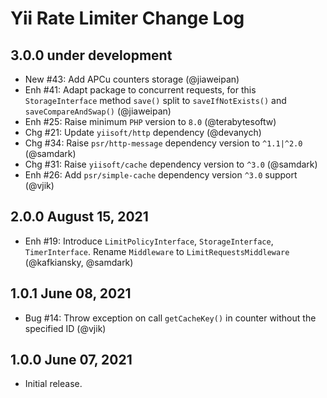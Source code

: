 # Yii Rate Limiter Change Log

## 3.0.0 under development

- New #43: Add APCu counters storage (@jiaweipan)
- Enh #41: Adapt package to concurrent requests, for this `StorageInterface` method `save()` split to
  `saveIfNotExists()` and `saveCompareAndSwap()` (@jiaweipan)
- Enh #25: Raise minimum `PHP` version to `8.0` (@terabytesoftw)
- Chg #21: Update `yiisoft/http` dependency (@devanych)
- Chg #34: Raise `psr/http-message` dependency version to `^1.1|^2.0` (@samdark)
- Chg #31: Raise `yiisoft/cache` dependency version to `^3.0` (@samdark)
- Enh #26: Add `psr/simple-cache` dependency version `^3.0` support (@vjik)

## 2.0.0 August 15, 2021

- Enh #19: Introduce `LimitPolicyInterface`, `StorageInterface`, `TimerInterface`. Rename `Middleware` to
  `LimitRequestsMiddleware` (@kafkiansky, @samdark)

## 1.0.1 June 08, 2021

- Bug #14: Throw exception on call `getCacheKey()` in counter without the specified ID (@vjik)

## 1.0.0 June 07, 2021

- Initial release.
